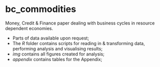 # bc_commodities

Money, Credit & Finance paper dealing with business cycles in resource dependent economies. 

- Parts of data available upon request;
- The *R* folder contains scripts for reading in & transforming data, performing analysis and visualising results;
- *img* contains all figures created for analysis;
- *appendix* contains tables for the Appendix;